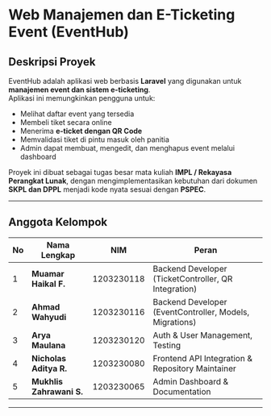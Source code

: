 # Web Manajemen dan E-Ticketing Event (EventHub)

## Deskripsi Proyek
EventHub adalah aplikasi web berbasis **Laravel** yang digunakan untuk **manajemen event dan sistem e-ticketing**.  
Aplikasi ini memungkinkan pengguna untuk:
- Melihat daftar event yang tersedia  
- Membeli tiket secara online  
- Menerima **e-ticket dengan QR Code**  
- Memvalidasi tiket di pintu masuk oleh panitia  
- Admin dapat membuat, mengedit, dan menghapus event melalui dashboard  

Proyek ini dibuat sebagai tugas besar mata kuliah **IMPL / Rekayasa Perangkat Lunak**, dengan mengimplementasikan kebutuhan dari dokumen **SKPL dan DPPL** menjadi kode nyata sesuai dengan **PSPEC**.

---

## Anggota Kelompok

| No | Nama Lengkap | NIM | Peran |
|----|---------------|------|-------|
| 1 | **Muamar Haikal F.** | 1203230118 | Backend Developer (TicketController, QR Integration) |
| 2 | **Ahmad Wahyudi** | 1203230116 | Backend Developer (EventController, Models, Migrations) |
| 3 | **Arya Maulana** | 1203230120 | Auth & User Management, Testing |
| 4 | **Nicholas Aditya R.** | 1203230080 | Frontend API Integration & Repository Maintainer |
| 5 | **Mukhlis Zahrawani S.** | 1203230065 | Admin Dashboard & Documentation |

---
